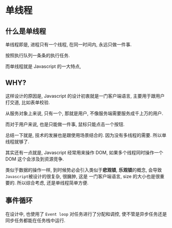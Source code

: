 # 单线程

## 什么是单线程

单线程即是, 进程只有一个线程, 在同一时间内, 永远只做一件事.

按照执行队列一条条的执行任务.

而单线程就是 Javascript 的一大特点,

## WHY?

这样设计的原因是, Javascript 的设计初衷就是一门客户端语言, 主要用于跟用户打交道, 比如表单校验.

从服务对象上来说, 只有一个, 那就是用户, 不像服务端需要服务成千上万的用户.

而对于用户来说, 也是只能做一件事, 鼠标只能点击一个按钮.

总结一下就是, 技术的发展也是跟使用场景结合的. 因为没有多线程的需要. 所以单线程就够了.

其实还有一点就是, Javascript 经常用来操作 DOM, 如果多个线程同时操作一个 DOM 这个会涉及到资源竞争.

类似于数据的操作一样, 到时候势必会引入类似于**悲观锁**, **乐观锁**的概念, 会导致`Javascript`被设计的很复杂, 很臃肿, 这是
一门客户端语言, size 的大小也是很重要的. 所以综合考虑, 还是单线程简单方便.

## 事件循环

在设计中, 也使用了 `Event loop` 对任务进行了分配和调控, 使不管是异步任务还是同步任务都能在任务栈中运行.
